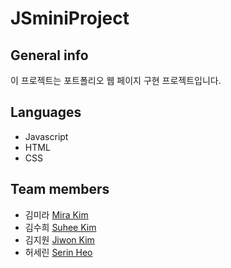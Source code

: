 # JSminiProject
## General info
이 프로젝트는 포트폴리오 웹 페이지 구현 프로젝트입니다.

## Languages 

- Javascript
- HTML
- CSS

## Team members

- 김미라  [Mira Kim](https://github.com/mirasoy)
- 김수희 [Suhee Kim](https://github.com/dropTheBit-SH)
- 김지원 [Jiwon Kim](https://github.com/adndus)
- 허세린 [Serin Heo](https://github.com/serin9811)
